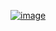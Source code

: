 [![image](https://github.com/user-attachments/assets/0ab81b75-5419-47a2-a6f5-86f899a63d7d)](https://www.youtube.com/watch?v=KzHJXdFJSIQ)
